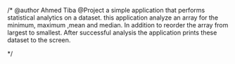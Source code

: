 /* @author Ahmed Tiba 
@Project  a simple application that performs statistical analytics on a dataset.
	this application analyze an array for the minimum, maximum ,mean and median.
	In addition to reorder the array from largest to smallest. After successful
	analysis the application prints these dataset to the screen.			
	
 */
